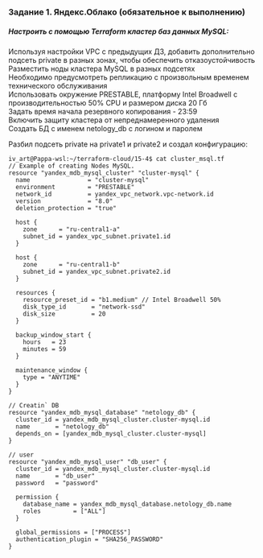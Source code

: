 ### Задание 1. Яндекс.Облако (обязательное к выполнению)  
##### Настроить с помощью Terraform кластер баз данных MySQL:  
Используя настройки VPC с предыдущих ДЗ, добавить дополнительно подсеть private в разных зонах, чтобы обеспечить отказоустойчивость  
Разместить ноды кластера MySQL в разных подсетях  
Необходимо предусмотреть репликацию с произвольным временем технического обслуживания  
Использовать окружение PRESTABLE, платформу Intel Broadwell с производительностью 50% CPU и размером диска 20 Гб  
Задать время начала резервного копирования - 23:59  
Включить защиту кластера от непреднамеренного удаления  
Создать БД с именем netology_db c логином и паролем  

Разбил подсеть private на private1 и private2 и создал конфигурацию:  
```
iv_art@Pappa-wsl:~/terraform-cloud/15-4$ cat cluster_msql.tf
// Example of creating Nodes MySQL.
resource "yandex_mdb_mysql_cluster" "cluster-mysql" {
  name                = "cluster-mysql"
  environment         = "PRESTABLE"
  network_id          = yandex_vpc_network.vpc-network.id
  version             = "8.0"
  deletion_protection = "true"

  host {
    zone      = "ru-central1-a"
    subnet_id = yandex_vpc_subnet.private1.id
  }

  host {
    zone      = "ru-central1-b"
    subnet_id = yandex_vpc_subnet.private2.id
  }

  resources {
    resource_preset_id = "b1.medium" // Intel Broadwell 50%
    disk_type_id       = "network-ssd"
    disk_size          = 20
  }

  backup_window_start {
    hours   = 23
    minutes = 59
  }

  maintenance_window {
    type = "ANYTIME"
  }
}

// Creatin` DB
resource "yandex_mdb_mysql_database" "netology_db" {
  cluster_id = yandex_mdb_mysql_cluster.cluster-mysql.id
  name       = "netology_db"
  depends_on = [yandex_mdb_mysql_cluster.cluster-mysql]
}

// user
resource "yandex_mdb_mysql_user" "db_user" {
  cluster_id = yandex_mdb_mysql_cluster.cluster-mysql.id
  name       = "db_user"
  password   = "password"

  permission {
    database_name = yandex_mdb_mysql_database.netology_db.name
    roles         = ["ALL"]
  }

  global_permissions = ["PROCESS"]
  authentication_plugin = "SHA256_PASSWORD"
}
```

